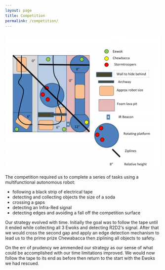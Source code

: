 ```yaml
---
layout: page
title: Competition
permalink: /competition/
---
```


![competition surface](/assets/compsurface.PNG)

The competition required us to complete a series of tasks using a multifunctional autonomous robot: 
  - following a black strip of electrical tape
  - detecting and collecting objects the size of a soda
  - crossing a gaps
  - detecting an Infra-Red signal
  - detecting edges and avoiding a fall off the competition surface

Our strategy evolved with time. Initially the goal was to follow the tape until it ended while collecting all 3 Ewoks and detecting R2D2's signal. After that we would cross the second gap and apply an edge detection mechanism to lead us to the prime prize Chewabacca then ziplining all objects to safety.

On the err of prudency we ammended our strategy as our sense of what could be accomplished with our time limitations improved. We would now follow the tape to its end as before then return to the start with the Ewoks we had rescued.
